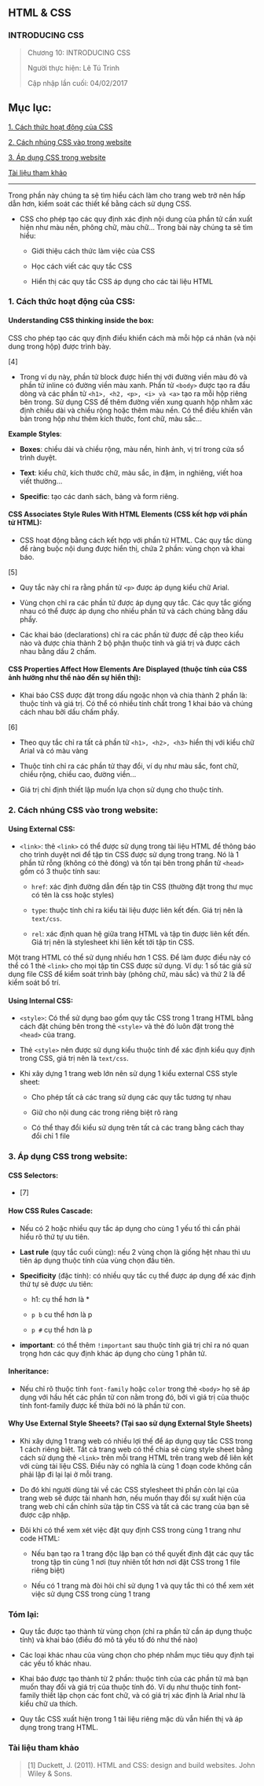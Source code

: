 ## HTML & CSS

### INTRODUCING CSS

> Chương 10: INTRODUCING CSS
>
> Người thực hiện: Lê Tú Trinh
>
> Cập nhập lần cuối: 04/02/2017

## Mục lục:

[1. Cách thức hoạt động của CSS](#1)

[2. Cách nhúng CSS vào trong website](#2)

[3. Áp dụng CSS trong website](#3)

[Tài liệu tham khảo](#4)

***

Trong phần này chúng ta sẽ tìm hiểu cách làm cho trang web trở nên hấp dẫn hơn, kiểm soát các thiết kế bằng cách sử dụng CSS.

- CSS cho phép tạo các quy định xác định nội dung của phần tử cần xuất hiện như màu nền, phông chữ, màu chữ... Trong bài này chúng ta sẽ tìm hiểu:

	+ Giới thiệu cách thức làm việc của CSS

	+ Học cách viết các quy tắc CSS

	+ Hiển thị các quy tắc CSS áp dụng cho các tài liệu HTML

<a name="1"></a>
### 1. Cách thức hoạt động của CSS:

#### Understanding CSS thinking inside the box:

CSS cho phép tạo các quy định điều khiển cách mà mỗi hộp cá nhân (và nội dung trong hộp) được trình bày. 

[4]

- Trong ví dụ này, phần tử block được hiển thị với đường viền màu đỏ và phần tử inline có đường viền màu xanh. Phần tử `<body>` được tạo ra đầu dòng và các phần tử `<h1>, <h2, <p>, <i> và <a>` tạo ra mỗi hộp riêng bên trong. Sử dụng CSS để thêm đường viền xung quanh hộp nhằm xác định chiều dài và chiều rộng hoặc thêm màu nền. Có thể điều khiển văn bản trong hộp như thêm kích thước, font chữ, màu sắc...

**Example Styles**:

- **Boxes**: chiều dài và chiều rộng, màu nền, hình ảnh, vị trí trong cửa sổ trình duyệt.

- **Text**: kiểu chữ, kích thước chữ, màu sắc, in đậm, in nghiêng, viết hoa viết thường...

- **Specific**: tạo các danh sách, bảng và form riêng.

#### CSS Associates Style Rules With HTML Elements (CSS kết hợp với phần tử HTML):

- CSS hoạt động bằng cách kết hợp với phần tử HTML. Các quy tắc dùng để ràng buộc nội dung được hiển thị, chứa 2 phần: vùng chọn và khai báo.

[5]

- Quy tắc này chỉ ra rằng phần tử `<p>` được áp dụng kiểu chữ Arial.

- Vùng chọn chỉ ra các phần tử được áp dụng quy tắc. Các quy tắc giống nhau có thể được áp dụng cho nhiều phần tử và cách chúng bằng dấu phẩy.

- Các khai báo (declarations) chỉ ra các phần tử được đề cập theo kiểu nào và được chia thành 2 bộ phận thuộc tính và giá trị và được cách nhau bằng dấu 2 chấm.

#### CSS Properties Affect How Elements Are Displayed (thuộc tính của CSS ảnh hưởng như thế nào đến sự hiển thị):

- Khai báo CSS được đặt trong dấu ngoặc nhọn và chia thành 2 phần là: thuộc tính và giá trị. Có thể có nhiều tính chất trong 1 khai báo và chúng cách nhau bởi dấu chấm phẩy.

[6]

- Theo quy tắc chỉ ra tất cả phần tử `<h1>, <h2>, <h3>` hiển thị với kiểu chữ Arial và có màu vàng

- Thuộc tính chỉ ra các phần tử thay đổi, ví dụ như màu sắc, font chữ, chiều rộng, chiều cao, đường viền...

- Giá trị chỉ định thiết lập muốn lựa chọn sử dụng cho thuộc tính.

<a name="2"></a>
### 2. Cách nhúng CSS vào trong website:

#### Using External CSS:

- `<link>`: thẻ `<link>` có thể được sử dụng trong tài liệu HTML để thông báo cho trình duyệt nơi để tập tin CSS được sử dụng trong trang. Nó là 1 phần tử rỗng (không có thẻ đóng) và tồn tại bên trong phần tử `<head>` gồm có 3 thuộc tính sau:

	+ `href`: xác định đường dẫn đến tập tin CSS (thường đặt trong thư mục có tên là css hoặc styles)

	+ `type`: thuộc tính chỉ ra kiểu tài liệu được liên kết đến. Giá trị nên là `text/css`.

	+ `rel`: xác định quan hệ giữa trang HTML và tập tin được liên kết đến. Giá trị nên là stylesheet khi liên kết tới tập tin CSS.

Một trang HTML có thể sử dụng nhiều hơn 1 CSS. Để làm được điều này có thể có 1 thẻ `<link>` cho mọi tập tin CSS được sử dụng. Ví dụ: 1 số tác giả sử dụng file CSS để kiểm soát trình bày (phông chữ, màu sắc) và thứ 2 là để kiểm soát bố trí.

#### Using Internal CSS:

- `<style>`: Có thể sử dụng bao gồm quy tắc CSS trong 1 trang HTML bằng cách đặt chúng bên trong thẻ `<style>` và thẻ đó luôn đặt trong thẻ `<head>` của trang.

- Thẻ `<style>` nên được sử dụng kiểu thuộc tính để xác định kiểu quy định trong CSS, giá trị nên là `text/css`.

- Khi xây dựng 1 trang web lớn nên sử dụng 1 kiểu external CSS style sheet:

	+ Cho phép tất cả các trang sử dụng các quy tắc tương tự nhau

	+ Giữ cho nội dung các trong riêng biệt rõ ràng

	+ Có thể thay đổi kiểu sử dụng trên tất cả các trang bằng cách thay đổi chỉ 1 file

<a name="3"></a>
### 3. Áp dụng CSS trong website:

#### CSS Selectors:

- [7]

#### How CSS Rules Cascade:

- Nếu có 2 hoặc nhiều quy tắc áp dụng cho cùng 1 yếu tố thì cần phải hiểu rõ thứ tự ưu tiên.

- **Last rule** (quy tắc cuối cùng): nếu 2 vùng chọn là giống hệt nhau thì ưu tiên áp dụng thuộc tính của vùng chọn đầu tiên.

- **Specificity** (đặc tính): có nhiều quy tắc cụ thể được áp dụng để xác định thứ tự sẽ được ưu tiên:

	+ h1: cụ thể hơn là *

	+ `p b` cu thể hơn là p 

	+ `p #` cụ thể hơn là p

- **important**: có thể thêm `!important` sau thuộc tính giá trị chỉ ra nó quan trọng hơn các quy định khác áp dụng cho cùng 1 phân tử.

#### Inheritance:

- Nếu chỉ rõ thuộc tính `font-family` hoặc `color` trong thẻ `<body>` họ sẽ áp dụng với hầu hết các phần tử con nằm trong đó, bởi vì giá trị của thuộc tính font-family được kế thừa bởi nó là phần tử con.

#### Why Use External Style Sheeets? (Tại sao sử dụng External Style Sheets)

- Khi xây dựng 1 trang web có nhiều lợi thế để áp dụng quy tắc CSS trong 1 cách riêng biệt. Tất cả trang web có thể chia sẻ cùng style sheet bằng cách sử dụng thẻ `<link>` trên mỗi trang HTML trên trang web để liên kết với cùng tài liệu CSS. Điều này có nghĩa là cùng 1 đoạn code không cần phải lặp đi lại lại ở mỗi trang.

- Do đó khi người dùng tải về các CSS stylesheet thì phần còn lại của trang web sẽ được tải nhanh hơn, nếu muốn thay đổi sự xuất hiện của trang web chỉ cần chỉnh sửa tập tin CSS và tất cả các trang của bạn sẽ được cập nhập.

- Đôi khi có thể xem xét việc đặt quy định CSS trong cùng 1 trang như code HTML:
	+ Nếu bạn tạo ra 1 trang độc lập bạn có thể quyết định đặt các quy tắc trong tập tin cùng 1 nơi (tuy nhiên tốt hơn nơi đặt CSS trong 1 file riêng biệt)

	+ Nếu có 1 trang mà đòi hỏi chỉ sử dụng 1 và quy tắc thì có thể xem xét việc sử dụng CSS trong cùng 1 trang

### Tóm lại:

- Quy tắc được tạo thành từ vùng chọn (chỉ ra phần tử cần áp dụng thuộc tính) và khai báo (điều đó mô tả yếu tố đó như thế nào)

- Các loại khác nhau của vùng chọn cho phép nhắm mục tiêu quy định tại các yếu tố khác nhau.

- Khai báo được tạo thành từ 2 phần: thuộc tính của các phần tử mà bạn muốn thay đổi và giá trị của thuộc tính đó. Ví dụ như thuộc tính font-family thiết lập chọn các font chữ, và có giá trị xác định là Arial như là kiểu chữ ưa thích.

- Quy tắc CSS xuất hiện trong 1 tài liệu riêng mặc dù vẫn hiển thị và áp dụng trong trang HTML.

<a name="4"></a>
### Tài liệu tham khảo

> [1] Duckett, J. (2011). HTML and CSS: design and build websites. John Wiley & Sons. 

